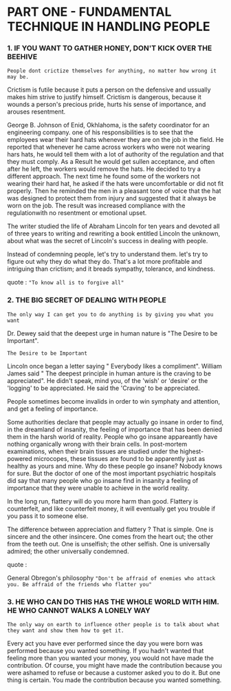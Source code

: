 # PART ONE - FUNDAMENTAL TECHNIQUE IN HANDLING PEOPLE

### 1. IF YOU WANT TO GATHER HONEY, DON'T KICK OVER THE BEEHIVE

```
People dont crictize themselves for anything, no matter how wrong it may be.
```

Crictism is futile because it puts a person on the defensive and ussually makes him strive to justify himself. Crictism is dangerous, because it wounds a person's precious pride, hurts his sense of importance, and arouses resentment.

George B. Johnson of Enid, Okhlahoma, is the safety coordinator for an engineering company. one of his responsibilities is to see that the employees wear their hard hats whenever they are on the job in the field. He reported that whenever he came across workers who were not wearing hars hats, he would tell them with a lot of authority of the regulation and that they must comply. As a Result he would get sullen acceptance, and often after he left, the workers would remove the hats.
He decided to try a different approach. The next time he found some of the workers not wearing their hard hat, he asked if the hats were uncomfortable or did not fit properly. Then he reminded the men in a pleasant tone of voice that the hat was designed to protect them from injury and suggested that it always be worn on the job. The result was increased compliance with the regulationwith no resentment or emotional upset.

The writer studied the life of Abraham Lincoln for ten years and devoted all of three years to writing and rewriting a book entitled Lincoln the unknown, about what was the secret of Lincoln's success in dealing with people.

Instead of condemning people, let's try to understand them. let's try to figure out why they do what they do. That's a lot more profitable and intriguing than crictism; and it breads sympathy, tolerance, and kindness.

quote : ``` "To know all is to forgive all" ```

### 2. THE BIG SECRET OF DEALING WITH PEOPLE

```
The only way I can get you to do anything is by giving you what you want
```

Dr. Dewey said that the deepest urge in human nature is "The Desire to be Important".

```
The Desire to be Important
```
Lincoln once began a letter saying " Everybody likes a compliment". William James said " The deepest principle in human anture is the craving to be appreciated". He didn't speak, mind you, of the 'wish' or 'desire' or the 'logging' to be appreciated. He said the 'Craving' to be appreciated.

People sometimes become invalids in order to win symphaty and attention, and get a feeling of importance.

Some authorities declare that people may actually go insane in order to find, in the dreamland of insanity, the feeling of importance that has been denied them in the harsh world of reality.
People who go insane appareantly have nothing organically wrong with their brain cells. In post-mortem examinations, when their brain tissues are studied under the highest-powered microcopes, these tissues are found to be apparently just as healthy as yours and mine.
Why do these people go insane?
Nobody knows for sure. But the doctor of one of the most important psychiatric hospitals did say that many people who go insane find in insanity a feeling of importance that they were unable to achieve in the world reality.

In the long run, flattery will do you more harm than good. Flattery is counterfeit, and like counterfeit money, it will eventually get you trouble if you pass it to someone else.

The difference between appreciation and flattery ? That is simple. One is sincere and the other insincere. One comes from the heart out; the other from the teeth out. One is unselfish; the other selfish. One is universally admired; the other universally condemned.

quote :

General Obregon's philosophy 
``` "Don't be affraid of enemies who attack you. Be affraid of the friends who flatter you" ```

### 3. HE WHO CAN DO THIS HAS THE WHOLE WORLD WITH HIM. HE WHO CANNOT WALKS A LONELY WAY

``` The only way on earth to influence other people is to talk about what they want and show them how to get it. ```

Every act you have ever performed since the day you were born was performed because you wanted something. If you hadn't wanted that feeling more than you wanted your money, you would not have made the contribution. Of course, you might have made the contribution because you were ashamed to refuse or because a customer asked you to do it. But one thing is certain. You made the contribution because you wanted something.


